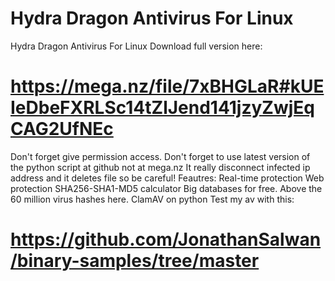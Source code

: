 # Hydra Dragon Antivirus For Linux
Hydra Dragon Antivirus For Linux
Download full version here: 
# https://mega.nz/file/7xBHGLaR#kUEIeDbeFXRLSc14tZlJend141jzyZwjEqCAG2UfNEc
Don't forget give permission access.
Don't forget to use latest version of the python script at github not at mega.nz
It really disconnect infected ip address and it deletes file so be careful!
Feautres: 
Real-time protection 
Web protection
SHA256-SHA1-MD5 calculator
Big databases for free. Above the 60 million virus hashes here.
ClamAV on python
Test my av with this: 
# https://github.com/JonathanSalwan/binary-samples/tree/master

